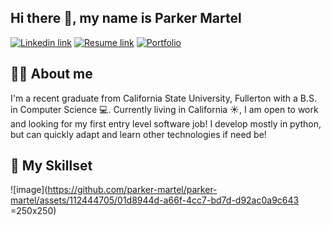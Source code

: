 ## Hi there 👋, my name is Parker Martel

[![Linkedin link](https://img.shields.io/badge/LinkedIn-0077B5?style=for-the-badge&logo=linkedin&logoColor=white)](https://www.linkedin.com/in/parker-martel-616251260/)
[![Resume link](https://img.shields.io/badge/Resume-FF0000?style=for-the-badge)](https://parker-martel.github.io/assets/Resume-2.pdf)
[![Portfolio](https://img.shields.io/badge/Portfolio-2E2E2E?style=for-the-badge)](https://parker-martel.github.io/)

## 🙋‍♂️ About me

I'm a recent graduate from California State University, Fullerton with a B.S. in Computer Science 💻. Currently living in California ☀️, I am open to work and looking for my first entry level software job! I develop mostly in python, but can quickly adapt and learn other technologies if need be! 

## 🌱 My Skillset

![image](https://github.com/parker-martel/parker-martel/assets/112444705/01d8944d-a66f-4cc7-bd7d-d92ac0a9c643 =250x250)


<!---
parker-martel/parker-martel is a ✨ special ✨ repository because its `README.md` (this file) appears on your GitHub profile.
You can click the Preview link to take a look at your changes.
--->
